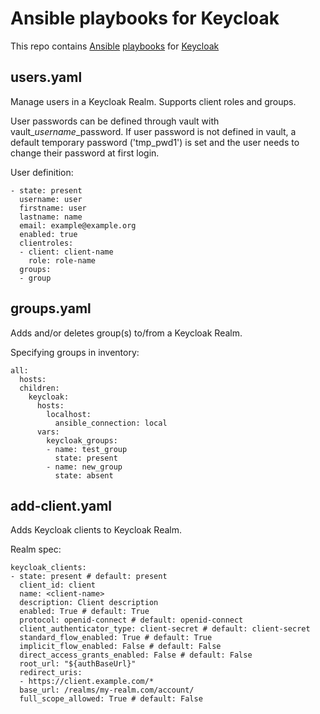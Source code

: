 # Ansible playbooks for Keycloak

This repo contains [Ansible](https://www.ansible.com) [playbooks](https://docs.ansible.com/ansible/latest/user_guide/playbooks_intro.html) for [Keycloak](https://www.keycloak.org)

## users.yaml

Manage users in a Keycloak Realm. Supports client roles and groups.

User passwords can be defined through vault with vault_*username*_password. If user password is not defined in vault, a default temporary password ('tmp_pwd1') is set and the user needs to change their password at first login.

User definition:
```
- state: present
  username: user
  firstname: user
  lastname: name
  email: example@example.org
  enabled: true
  clientroles:
  - client: client-name
    role: role-name
  groups:
  - group
```

## groups.yaml

Adds and/or deletes group(s) to/from a Keycloak Realm. 

Specifying groups in inventory:
```
all:
  hosts:
  children:
    keycloak:
      hosts:
        localhost:
          ansible_connection: local
      vars:
        keycloak_groups:
        - name: test_group
          state: present
        - name: new_group
          state: absent
```

## add-client.yaml

Adds Keycloak clients to Keycloak Realm.

Realm spec:
```
keycloak_clients:
- state: present # default: present
  client_id: client
  name: <client-name>
  description: Client description
  enabled: True # default: True
  protocol: openid-connect # default: openid-connect
  client_authenticator_type: client-secret # default: client-secret
  standard_flow_enabled: True # default: True
  implicit_flow_enabled: False # default: False
  direct_access_grants_enabled: False # default: False
  root_url: "${authBaseUrl}"
  redirect_uris:
  - https://client.example.com/*
  base_url: /realms/my-realm.com/account/
  full_scope_allowed: True # default: False
```
